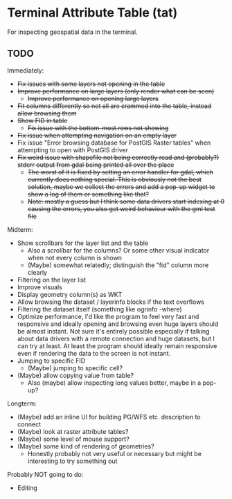 # Terminal Attribute Table (tat)

For inspecting geospatial data in the terminal.

## TODO

Immediately:
- ~~Fix issues with some layers not opening in the table~~
- ~~Improve performance on large layers (only render what can be seen)~~
  - ~~Improve performance on opening large layers~~
- ~~Fit columns differently so not all are crammed into the table, instead allow browsing them~~
- ~~Show FID in table~~
  - ~~Fix issue with the bottom-most rows not showing~~
- ~~Fix issue when attempting navigation on an empty layer~~
- Fix issue "Error browsing database for PostGIS Raster tables" when attempting to open with PostGIS driver
- ~~Fix weird issue with shapefile not being correctly read and (probably?) stderr output from gdal being printed all over the place~~
  - ~~The worst of it is fixed by setting an error handler for gdal, which currently does nothing special. This is obviously not the best solution,
  maybe we collect the errors and add a pop-up widget to show a log of them or something like that?~~
  - ~~Note: mostly a guess but I think some data drivers start indexing at 0 causing the errors, you also get weird behaviour with the gml test file~~

Midterm:
- Show scrollbars for the layer list and the table
  - Also a scrollbar for the columns? Or some other visual indicator when not every column is shown
  - (Maybe) somewhat relatedly; distinguish the "fid" column more clearly
- Filtering on the layer list
- Improve visuals
- Display geometry column(s) as WKT
- Allow browsing the dataset / layerinfo blocks if the text overflows
- Filtering the dataset itself (something like ogrinfo -where)
- Optimize performance, I'd like the program to feel very fast and responsive and ideally opening and browsing even huge layers should be almost instant. Not sure
  it's entirely possible especially if talking about data drivers with a remote connection and huge datasets, but I can try at least. At least the program should
  ideally remain responsive even if rendering the data to the screen is not instant.
- Jumping to specific FID
  - (Maybe) jumping to specific cell?
- (Maybe) allow copying value from table?
  - Also (maybe) allow inspecting long values better, maybe in a pop-up?

Longterm:
- (Maybe) add an inline UI for building PG/WFS etc. description to connect
- (Maybe) look at raster attribute tables?
- (Maybe) some level of mouse support?
- (Maybe) some kind of rendering of geometries?
  - Honestly probably not very useful or necessary but might be interesting to try something out

Probably NOT going to do:
- Editing
